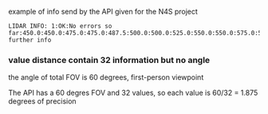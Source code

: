 
example of info send by the API given for the N4S project

```
LIDAR INFO: 1:OK:No errors so far:450.0:450.0:475.0:475.0:487.5:500.0:500.0:525.0:550.0:550.0:575.0:575.0:575.0:600.0:600.0:600.0:625.0:625.0:625.0:675.0:675.0:675.0:675.0:700.0:700.0:700.0:750.0:750.0:750.0:800.0:800.0:800.0:No further info
```

### value distance contain 32 information but no angle
the angle of total FOV is  60 degrees, first-person viewpoint

The API has a 60 degres FOV and 32 values, so each value is 60/32 = 1.875 degrees of precision
